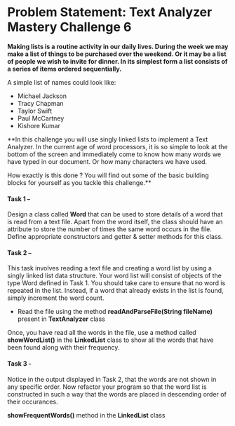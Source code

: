 # Problem Statement: Text Analyzer Mastery Challenge 6

**Making lists is a routine activity in our daily lives. During the week we may make a list of
things to be purchased over the weekend. Or it may be a list of people we wish to invite for dinner.
In its simplest form a list consists of a series of items ordered sequentially.**

A simple list of names could look like:
- Michael Jackson
- Tracy Chapman
- Taylor Swift
- Paul McCartney
- Kishore Kumar

**In this challenge you will use singly linked lists to implement a Text Analyzer.
In the current age of word processors, it is so simple to look at the bottom of the screen and
immediately come to know how many words we have typed in our document. Or how many characters we have used.

How exactly is this done ? You will find out some of the basic building blocks for yourself as you tackle this challenge.**

#### Task 1 – 
Design a class called **Word** that can be used to store details of a word that is read from a text file.
Apart from the word itself, the class should have an attribute to store the number of times the same word
occurs in the file. Define appropriate constructors and getter & setter methods for this class.

#### Task 2 – 
This task involves reading a text file and creating a word list by using a singly linked list data
structure. Your word list will consist of objects of the type Word defined in Task 1.
You should take care to ensure that no word is repeated in the list. Instead, if a word that already exists
in the list is found, simply increment the word count. 

- Read the file using the method **readAndParseFile(String fileName)** present in **TextAnalyzer** class

Once, you have read all the words in the file,
use a method called **showWordList()** in the **LinkedList** class to show all the words that have been found 
along with their frequency.

#### Task 3 - 
Notice in the output displayed in Task 2, that the words are not shown in any specific order.
Now refactor your program so that the word list is constructed in such a way that the words are
placed in descending order of their occurances.

**showFrequentWords()** method in the **LinkedList** class

